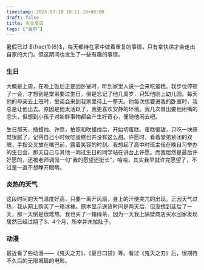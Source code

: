 ```yaml
---
timestamp: 2025-07-10 10:11:18+08:00
draft: false
title: 炎炎夏日
tags: ["高中"]
---
```


暑假已过 $\frac{1}{6}$，每天都待在家中做着重复的事情，只有拿快递才会走出自家的大门。但这期间也发生了一些有趣的事情。

### 生日

大概是上周，在晚上饭后正要回卧室时，听到家里人说一会来吃蛋糕。我步伐停顿了一会，才想到是堂弟要过生日。倒是忘记了他几周岁，只知他刚上幼儿园。每天他的母亲去上班时，堂弟会来到我家里待上一整天。他每次想要进我的卧室时，我总是让他出去。原因是他太活跃了，我更喜欢安静的环境。我几次冒出要他闭嘴的念头，但想到小孩子对新鲜事物都会产生好奇心，便随他闹去吧。

生日那天，插蜡烛、许愿，拍照和吹蜡烛后，开始切蛋糕。蛋糕很甜，只吃一块感觉很腻了，记得自己小时候吃蛋糕也并没有这么甜。许愿时，看着堂弟紧闭的双眼，手指交叉放在嘴巴前，露着笑容的时刻。我想起了高中时班主任在晚自习举办的生日会，那天自己与其他一同过生日的同学站在讲台上许愿。而我居然是最后许好愿的，还被老师调侃一句“我的愿望还挺长”，哈哈，其实我早就许完愿望了，不过是一直不想睁开眼睛。

### 炎热的天气

这段时间的天气温度好高，只要一离开风扇，身上的汗便突兀的出现。正因天气过热，我从网上购买了一箱冰棒。原本显示送货时间是两天后，但没想到延后了一天，那一天倒是很难熬。我也买了一箱绿茶，因为一天我上隔壁商店买水回家发现居然已经过期了3、4个月，所幸并未拉肚子。

### 动漫

最近看了些动漫——《鬼灭之刃》、《夏日口袋》等。看过《鬼灭之刃》后，很期待不久后的无限城篇的电影。
